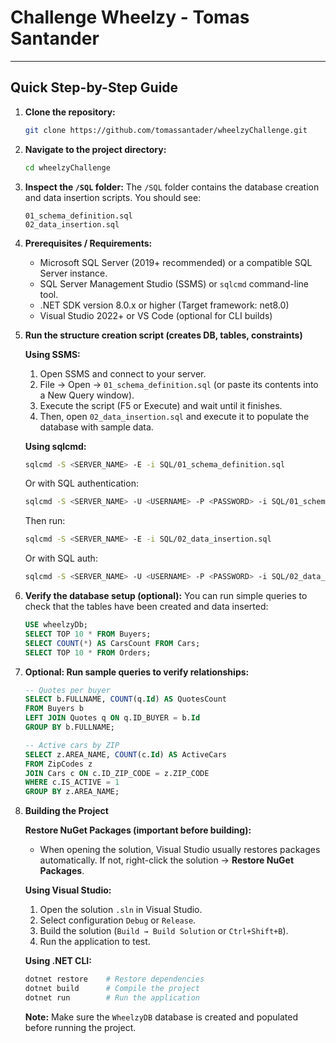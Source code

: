 ﻿# Challenge Wheelzy - Tomas Santander

---

## Quick Step-by-Step Guide

1. **Clone the repository:**
   ```bash
   git clone https://github.com/tomassantader/wheelzyChallenge.git
   ```

2. **Navigate to the project directory:**
   ```bash
   cd wheelzyChallenge
   ```

3. **Inspect the `/SQL` folder:**
   The `/SQL` folder contains the database creation and data insertion scripts. You should see:
   ```
   01_schema_definition.sql
   02_data_insertion.sql
   ```

4. **Prerequisites / Requirements:**
   - Microsoft SQL Server (2019+ recommended) or a compatible SQL Server instance.
   - SQL Server Management Studio (SSMS) or `sqlcmd` command-line tool.
   - .NET SDK version 8.0.x or higher (Target framework: net8.0)
   - Visual Studio 2022+ or VS Code (optional for CLI builds)

5. **Run the structure creation script (creates DB, tables, constraints)**

   **Using SSMS:**
   1. Open SSMS and connect to your server.
   2. File → Open → `01_schema_definition.sql` (or paste its contents into a New Query window).
   3. Execute the script (F5 or Execute) and wait until it finishes.
   4. Then, open `02_data_insertion.sql` and execute it to populate the database with sample data.

   **Using sqlcmd:**
   ```bash
   sqlcmd -S <SERVER_NAME> -E -i SQL/01_schema_definition.sql
   ```
   Or with SQL authentication:
   ```bash
   sqlcmd -S <SERVER_NAME> -U <USERNAME> -P <PASSWORD> -i SQL/01_schema_definition.sql
   ```
   Then run:
   ```bash
   sqlcmd -S <SERVER_NAME> -E -i SQL/02_data_insertion.sql
   ```
   Or with SQL auth:
   ```bash
   sqlcmd -S <SERVER_NAME> -U <USERNAME> -P <PASSWORD> -i SQL/02_data_insertion.sql
   ```

6. **Verify the database setup (optional):**
   You can run simple queries to check that the tables have been created and data inserted:
   ```sql
   USE wheelzyDb;
   SELECT TOP 10 * FROM Buyers;
   SELECT COUNT(*) AS CarsCount FROM Cars;
   SELECT TOP 10 * FROM Orders;
   ```

7. **Optional: Run sample queries to verify relationships:**
   ```sql
   -- Quotes per buyer
   SELECT b.FULLNAME, COUNT(q.Id) AS QuotesCount
   FROM Buyers b
   LEFT JOIN Quotes q ON q.ID_BUYER = b.Id
   GROUP BY b.FULLNAME;

   -- Active cars by ZIP
   SELECT z.AREA_NAME, COUNT(c.Id) AS ActiveCars
   FROM ZipCodes z
   JOIN Cars c ON c.ID_ZIP_CODE = z.ZIP_CODE
   WHERE c.IS_ACTIVE = 1
   GROUP BY z.AREA_NAME;
   ```
8. **Building the Project**

   **Restore NuGet Packages (important before building):**
   - When opening the solution, Visual Studio usually restores packages automatically.
     If not, right-click the solution → **Restore NuGet Packages**.

   **Using Visual Studio:**
   1. Open the solution `.sln` in Visual Studio.
   2. Select configuration `Debug` or `Release`.
   3. Build the solution (`Build → Build Solution` or `Ctrl+Shift+B`).
   4. Run the application to test.

   **Using .NET CLI:**
   ```bash
   dotnet restore    # Restore dependencies
   dotnet build      # Compile the project
   dotnet run        # Run the application
   ```

   **Note:** Make sure the `WheelzyDB` database is created and populated before running the project.


